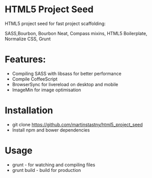 HTML5 Project Seed
==================

HTML5 project seed for fast project scaffolding:

SASS,Bourbon, Bourbon Neat, Compass mixins, HTML5 Boilerplate, Normalize CSS, Grunt
  
Features:
==================
  - Compiling SASS with libsass for better performance
  - Compile CoffeeScript 
  - BrowserSync for livereload on desktop and mobile 
  - ImageMin for image optimisation
  
Installation
==================
  - git clone https://github.com/martinstastny/html5_project_seed
  - Install npm and bower dependencies
  
Usage
==================
  - grunt - for watching and compiling files 
  - grunt build - build for production
  

